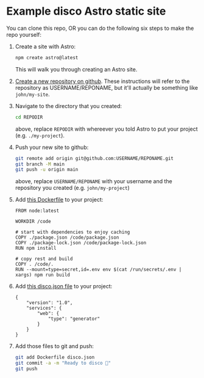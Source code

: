 # Example disco Astro static site

You can clone this repo, OR you can do the following six steps to make the repo yourself:

1. Create a site with Astro:

   ```sh
   npm create astro@latest
   ```

   This will walk you through creating an Astro site.

2. [Create a new repository on github](https://github.com/new). These instructions will refer to the repository as USERNAME/REPONAME, but it'll actually be something like `john/my-site`.

3. Navigate to the directory that you created:

   ```sh
   cd REPODIR
   ```

   above, replace `REPODIR` with whereever you told Astro to put your project (e.g. `./my-project`).

4. Push your new site to github:

   ```sh
   git remote add origin git@github.com:USERNAME/REPONAME.git
   git branch -M main
   git push -u origin main
   ```

   above, replace `USERNAME/REPONAME` with your username and the repository you created (e.g. `john/my-project`)

3. Add [this Dockerfile](Dockerfile) to your project:

   ```
   FROM node:latest

   WORKDIR /code

   # start with dependencies to enjoy caching
   COPY ./package.json /code/package.json
   COPY ./package-lock.json /code/package-lock.json
   RUN npm install

   # copy rest and build
   COPY . /code/.
   RUN --mount=type=secret,id=.env env $(cat /run/secrets/.env | xargs) npm run build
   ```

4. Add [this disco.json file](disco.json) to your project:

   ```
   {
       "version": "1.0",
       "services": {
           "web": {
               "type": "generator"
           }
       }
   }
   ```

5. Add those files to git and push:

   ```sh
   git add Dockerfile disco.json
   git commit -a -m "Ready to disco 🪩"
   git push
   ```
